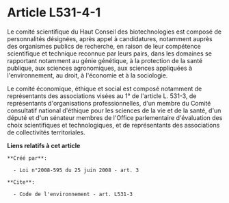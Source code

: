 # Article L531-4-1

Le comité scientifique du Haut Conseil des biotechnologies est composé de personnalités désignées, après appel à
candidatures, notamment auprès des organismes publics de recherche, en raison de leur compétence scientifique et technique
reconnue par leurs pairs, dans les domaines se rapportant notamment au génie génétique, à la protection de la santé publique,
aux sciences agronomiques, aux sciences appliquées à l'environnement, au droit, à l'économie et à la sociologie. 

Le comité économique, éthique et social est composé notamment de représentants des associations visées au 1° de l'article L.
531-3, de représentants d'organisations professionnelles, d'un membre du Comité consultatif national d'éthique pour les
sciences de la vie et de la santé, d'un député et d'un sénateur membres de l'Office parlementaire d'évaluation des choix
scientifiques et technologiques, et de représentants des associations de collectivités territoriales.

**Liens relatifs à cet article**

	**Créé par**:

	  - Loi n°2008-595 du 25 juin 2008 - art. 3

	**Cite**:

	  - Code de l'environnement - art. L531-3
